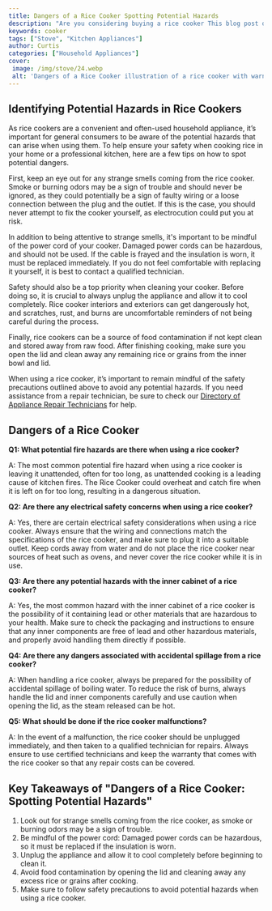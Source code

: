 ```yaml
---
title: Dangers of a Rice Cooker Spotting Potential Hazards
description: "Are you considering buying a rice cooker This blog post outlines the potential dangers associated with some models so you can better prepare yourself and spot potential hazards"
keywords: cooker
tags: ["Stove", "Kitchen Appliances"]
author: Curtis
categories: ["Household Appliances"]
cover: 
 image: /img/stove/24.webp
 alt: 'Dangers of a Rice Cooker illustration of a rice cooker with warnings signs indicating potential hazards'
---
```

## Identifying Potential Hazards in Rice Cookers
As rice cookers are a convenient and often-used household appliance, it’s important for general consumers to be aware of the potential hazards that can arise when using them. To help ensure your safety when cooking rice in your home or a professional kitchen, here are a few tips on how to spot potential dangers.

First, keep an eye out for any strange smells coming from the rice cooker. Smoke or burning odors may be a sign of trouble and should never be ignored, as they could potentially be a sign of faulty wiring or a loose connection between the plug and the outlet. If this is the case, you should never attempt to fix the cooker yourself, as electrocution could put you at risk. 

In addition to being attentive to strange smells, it's important to be mindful of the power cord of your cooker. Damaged power cords can be hazardous, and should not be used. If the cable is frayed and the insulation is worn, it must be replaced immediately. If you do not feel comfortable with replacing it yourself, it is best to contact a qualified technician.

Safety should also be a top priority when cleaning your cooker. Before doing so, it is crucial to always unplug the appliance and allow it to cool completely. Rice cooker interiors and exteriors can get dangerously hot, and scratches, rust, and burns are uncomfortable reminders of not being careful during the process.

Finally, rice cookers can be a source of food contamination if not kept clean and stored away from raw food. After finishing cooking, make sure you open the lid and clean away any remaining rice or grains from the inner bowl and lid. 

When using a rice cooker, it’s important to remain mindful of the safety precautions outlined above to avoid any potential hazards. If you need assistance from a repair technician, be sure to check our [Directory of Appliance Repair Technicians](./pages/appliance-repair-technicians) for help.

## Dangers of a Rice Cooker

**Q1: What potential fire hazards are there when using a rice cooker?**

A: The most common potential fire hazard when using a rice cooker is leaving it unattended, often for too long, as unattended cooking is a leading cause of kitchen fires. The Rice Cooker could overheat and catch fire when it is left on for too long, resulting in a dangerous situation.

**Q2: Are there any electrical safety concerns when using a rice cooker?**

A: Yes, there are certain electrical safety considerations when using a rice cooker. Always ensure that the wiring and connections match the specifications of the rice cooker, and make sure to plug it into a suitable outlet. Keep cords away from water and do not place the rice cooker near sources of heat such as ovens, and never cover the rice cooker while it is in use.

**Q3: Are there any potential hazards with the inner cabinet of a rice cooker?**

A: Yes, the most common hazard with the inner cabinet of a rice cooker is the possibility of it containing lead or other materials that are hazardous to your health. Make sure to check the packaging and instructions to ensure that any inner components are free of lead and other hazardous materials, and properly avoid handling them directly if possible.

**Q4: Are there any dangers associated with accidental spillage from a rice cooker?**

A: When handling a rice cooker, always be prepared for the possibility of accidental spillage of boiling water. To reduce the risk of burns, always handle the lid and inner components carefully and use caution when opening the lid, as the steam released can be hot.

**Q5: What should be done if the rice cooker malfunctions?**

A: In the event of a malfunction, the rice cooker should be unplugged immediately, and then taken to a qualified technician for repairs. Always ensure to use certified technicians and keep the warranty that comes with the rice cooker so that any repair costs can be covered.

## Key Takeaways of "Dangers of a Rice Cooker: Spotting Potential Hazards"
1. Look out for strange smells coming from the rice cooker, as smoke or burning odors may be a sign of trouble.
2. Be mindful of the power cord: Damaged power cords can be hazardous, so it must be replaced if the insulation is worn.
3. Unplug the appliance and allow it to cool completely before beginning to clean it.
4. Avoid food contamination by opening the lid and cleaning away any excess rice or grains after cooking.
5. Make sure to follow safety precautions to avoid potential hazards when using a rice cooker.
